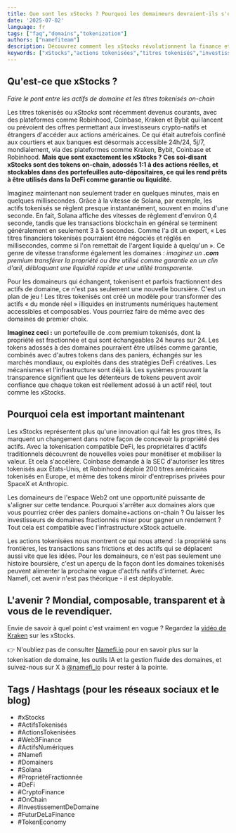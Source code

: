 ```yaml
---
title: Que sont les xStocks ? Pourquoi les domaineurs devraient-ils s'en soucier ?
date: '2025-07-02'
language: fr
tags: ["faq","domains","tokenization"]
authors: ["namefiteam"]
description: Découvrez comment les xStocks révolutionnent la finance et pourquoi les domaineurs utilisant la tokenisation via Namefi sont idéalement positionnés pour mener ce changement numérique.
keywords: ["xStocks","actions tokenisées","titres tokenisés","investissement de domaine","tokenisation de domaine","Namefi","actions blockchain","propriété fractionnée","web3 finance","trading d'actifs numériques","actifs tokenisés Solana","actions crypto","titres on-chain","tokenisation d'actifs réels","noms de domaine tokenisés"]
---
```



## Qu'est-ce que xStocks ?

_Faire le pont entre les actifs de domaine et les titres tokenisés on-chain_

Les titres tokenisés ou _xStocks_ sont récemment devenus courants, avec des plateformes comme Robinhood, Coinbase, Kraken et Bybit qui lancent ou prévoient des offres permettant aux investisseurs crypto-natifs et étrangers d'accéder aux actions américaines. Ce qui était autrefois confiné aux courtiers et aux banques est désormais accessible 24h/24, 5j/7, mondialement, via des plateformes comme Kraken, Bybit, Coinbase et Robinhood. **Mais que sont exactement les xStocks ? Ces soi-disant xStocks sont des tokens on-chain, adossés 1:1 à des actions réelles, et stockables dans des portefeuilles auto-dépositaires, ce qui les rend prêts à être utilisés dans la DeFi comme garantie ou liquidité.**

Imaginez maintenant non seulement trader en quelques minutes, mais en quelques millisecondes. Grâce à la vitesse de Solana, par exemple, les actifs tokenisés se règlent presque instantanément, souvent en moins d'une seconde. En fait, Solana affiche des vitesses de règlement d'environ 0,4 seconde, tandis que les transactions blockchain en général se terminent généralement en seulement 3 à 5 secondes. Comme l'a dit un expert, « Les titres financiers tokenisés pourraient être négociés et réglés en millisecondes, comme si l'on remettait de l'argent liquide à quelqu'un ». Ce genre de vitesse transforme également les domaines : _imaginez un **.com** premium transférer la propriété ou être utilisé comme garantie en un clin d'œil, débloquant une liquidité rapide et une utilité transparente._

Pour les domaineurs qui échangent, tokenisent et parfois fractionnent des actifs de domaine, ce n'est pas seulement une nouvelle boursière. C'est un plan de jeu ! Les titres tokenisés ont créé un modèle pour transformer des actifs « du monde réel » illiquides en instruments numériques hautement accessibles et composables. Vous pourriez faire de même avec des domaines de premier choix.

**Imaginez ceci :** un portefeuille de .com premium tokenisés, dont la propriété est fractionnée et qui sont échangeables 24 heures sur 24. Les tokens adossés à des domaines pourraient être utilisés comme garantie, combinés avec d'autres tokens dans des paniers, échangés sur les marchés mondiaux, ou exploités dans des stratégies DeFi créatives. Les mécanismes et l'infrastructure sont déjà là. Les systèmes prouvant la transparence signifient que les détenteurs de tokens peuvent avoir confiance que chaque token est réellement adossé à un actif réel, tout comme les xStocks.

## Pourquoi cela est important maintenant

Les xStocks représentent plus qu'une innovation qui fait les gros titres, ils marquent un changement dans notre façon de concevoir la propriété des actifs. Avec la tokenisation compatible DeFi, les propriétaires d'actifs traditionnels découvrent de nouvelles voies pour monétiser et mobiliser la valeur. Et cela s'accélère. Coinbase demande à la SEC d'autoriser les titres tokenisés aux États-Unis, et Robinhood déploie 200 titres américains tokenisés en Europe, et même des tokens miroir d'entreprises privées pour SpaceX et Anthropic.

Les domaineurs de l'espace Web2 ont une opportunité puissante de s'aligner sur cette tendance. Pourquoi s'arrêter aux domaines alors que vous pourriez créer des paniers domaine+actions on-chain ? Ou laisser les investisseurs de domaines fractionnés miser pour gagner un rendement ? Tout cela est compatible avec l'infrastructure xStock actuelle.

Les actions tokenisées nous montrent ce qui nous attend : la propriété sans frontières, les transactions sans frictions et des actifs qui se déplacent aussi vite que les idées. Pour les domaineurs, ce n'est pas seulement une histoire boursière, c'est un aperçu de la façon dont les domaines tokenisés peuvent alimenter la prochaine vague d'actifs natifs d'internet. Avec Namefi, cet avenir n'est pas théorique - il est déployable.

## L'avenir ? Mondial, composable, transparent et à vous de le revendiquer.

Envie de savoir à quel point c'est vraiment en vogue ? Regardez la [vidéo de Kraken](https://www.youtube.com/watch?v=OpiyVve5URM) sur les xStocks.

👉 N'oubliez pas de consulter [Namefi.io](https://namefi.io/?utm_source=blog&utm_medium=blog&utm_campaign=xtocks) pour en savoir plus sur la tokenisation de domaine, les outils IA et la gestion fluide des domaines, et suivez-nous sur X à [@namefi\_io](https://x.com/namefi_io?utm_source=blog&utm_medium=blog&utm_campaign=xtocks) pour rester à la pointe.

## Tags / Hashtags (pour les réseaux sociaux et le blog)

*   #xStocks
*   #ActifsTokenisés
*   #ActionsTokenisées
*   #Web3Finance
*   #ActifsNumériques
*   #Namefi
*   #Domainers
*   #Solana
*   #PropriétéFractionnée
*   #DeFi
*   #CryptoFinance
*   #OnChain
*   #InvestissementDeDomaine
*   #FuturDeLaFinance
*   #TokenEconomy